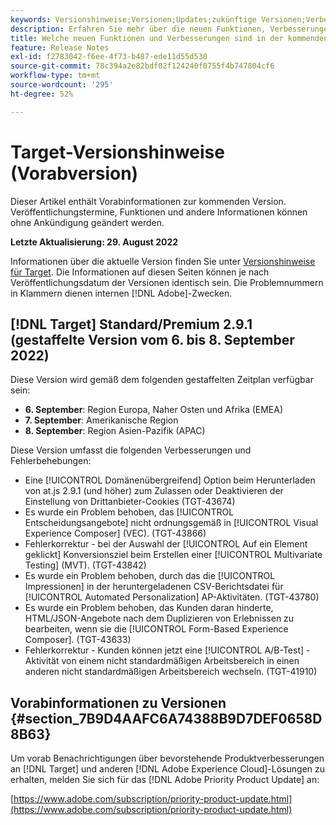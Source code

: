 ```yaml
---
keywords: Versionshinweise;Versionen;Updates;zukünftige Versionen;Verbesserungen;neue Funktionen;Fehlerbehebungen;Updates;Vorabversion
description: Erfahren Sie mehr über die neuen Funktionen, Verbesserungen und Fehlerbehebungen in der kommenden Version von Adobe Target sowie in den zugehörigen SDKs, APIs und JavaScript-Bibliotheken.
title: Welche neuen Funktionen und Verbesserungen sind in der kommenden Version enthalten?
feature: Release Notes
exl-id: f2783042-f6ee-4f73-b487-ede11d55d530
source-git-commit: 78c394a2e82bdf02f124240f0755f4b747804cf6
workflow-type: tm+mt
source-wordcount: '295'
ht-degree: 52%

---
```


# Target-Versionshinweise (Vorabversion)

Dieser Artikel enthält Vorabinformationen zur kommenden Version. Veröffentlichungstermine, Funktionen und andere Informationen können ohne Ankündigung geändert werden.

**Letzte Aktualisierung: 29. August 2022**

Informationen über die aktuelle Version finden Sie unter [Versionshinweise für Target](release-notes.md). Die Informationen auf diesen Seiten können je nach Veröffentlichungsdatum der Versionen identisch sein. Die Problemnummern in Klammern dienen internen [!DNL Adobe]-Zwecken.

## [!DNL Target] Standard/Premium 2.9.1 (gestaffelte Version vom 6. bis 8. September 2022)

Diese Version wird gemäß dem folgenden gestaffelten Zeitplan verfügbar sein:

* **6. September**: Region Europa, Naher Osten und Afrika (EMEA)
* **7. September**: Amerikanische Region
* **8. September**: Region Asien-Pazifik (APAC)

Diese Version umfasst die folgenden Verbesserungen und Fehlerbehebungen:

* Eine [!UICONTROL Domänenübergreifend] Option beim Herunterladen von at.js 2.9.1 (und höher) zum Zulassen oder Deaktivieren der Einstellung von Drittanbieter-Cookies (TGT-43674)
* Es wurde ein Problem behoben, das [!UICONTROL Entscheidungsangebote] nicht ordnungsgemäß in [!UICONTROL Visual Experience Composer] (VEC). (TGT-43866)
* Fehlerkorrektur - bei der Auswahl der [!UICONTROL Auf ein Element geklickt] Konversionsziel beim Erstellen einer [!UICONTROL Multivariate Testing] (MVT). (TGT-43842)
* Es wurde ein Problem behoben, durch das die [!UICONTROL Impressionen] in der heruntergeladenen CSV-Berichtsdatei für [!UICONTROL Automated Personalization] AP-Aktivitäten. (TGT-43780)
* Es wurde ein Problem behoben, das Kunden daran hinderte, HTML/JSON-Angebote nach dem Duplizieren von Erlebnissen zu bearbeiten, wenn sie die [!UICONTROL Form-Based Experience Composer]. (TGT-43633)
* Fehlerkorrektur - Kunden können jetzt eine [!UICONTROL A/B-Test] -Aktivität von einem nicht standardmäßigen Arbeitsbereich in einen anderen nicht standardmäßigen Arbeitsbereich wechseln. (TGT-41910)

## Vorabinformationen zu Versionen {#section_7B9D4AAFC6A74388B9D7DEF0658D8B63}

Um vorab Benachrichtigungen über bevorstehende Produktverbesserungen an [!DNL Target] und anderen [!DNL Adobe Experience Cloud]-Lösungen zu erhalten, melden Sie sich für das [!DNL Adobe Priority Product Update] an:

[https://www.adobe.com/subscription/priority-product-update.html](https://www.adobe.com/subscription/priority-product-update.html)
